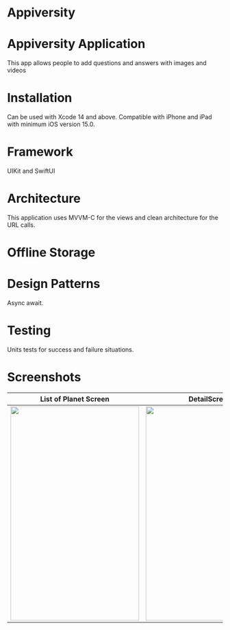 # Appiversity

# Appiversity Application
This app allows people to add questions and answers with images and videos

# Installation
Can be used with Xcode 14 and above. Compatible with iPhone and iPad with minimum iOS version 15.0.

# Framework
UIKit and SwiftUI 

# Architecture
This application uses MVVM-C for the views and clean architecture for the URL calls.

# Offline Storage


# Design Patterns
Async await.

# Testing
Units tests for success and failure situations.

# Screenshots


|List of Planet Screen|DetailScreen|
|---|---|
|<img src="" width="300" height="500"> |<img src="" width="300" height="500"> |
